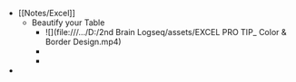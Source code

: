 - [[Notes/Excel]]
	- Beautify your Table
		- ![](file:///…/D:/2nd Brain Logseq/assets/EXCEL PRO TIP_ Color & Border Design.mp4)
		-
		-
-